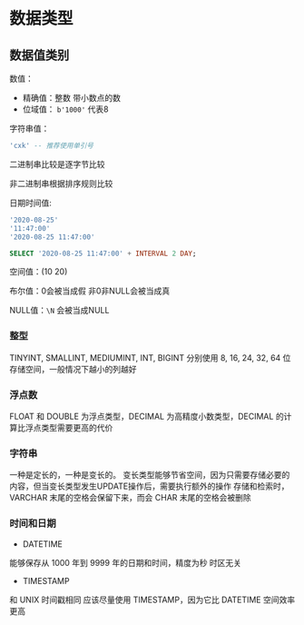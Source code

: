 # 数据类型

## 数据值类别

数值：

- 精确值：整数 带小数点的数
- 位域值： `b'1000'` 代表8

字符串值：

```sql
'cxk' -- 推荐使用单引号
```

二进制串比较是逐字节比较

非二进制串根据排序规则比较

日期时间值: 

```sql
'2020-08-25'
'11:47:00'
'2020-08-25 11:47:00'

SELECT '2020-08-25 11:47:00' + INTERVAL 2 DAY;
```

空间值：(10 20)

布尔值：0会被当成假 非0非NULL会被当成真

NULL值：`\N` 会被当成NULL

### 整型

TINYINT, SMALLINT, MEDIUMINT, INT, BIGINT 分别使用 8, 16, 24, 32, 64 位存储空间，一般情况下越小的列越好

### 浮点数

FLOAT 和 DOUBLE 为浮点类型，DECIMAL 为高精度小数类型，DECIMAL 的计算比浮点类型需要更高的代价

### 字符串

一种是定长的，一种是变长的。
变长类型能够节省空间，因为只需要存储必要的内容，但当变长类型发生UPDATE操作后，需要执行额外的操作
存储和检索时，VARCHAR 末尾的空格会保留下来，而会 CHAR 末尾的空格会被删除

### 时间和日期

- DATETIME

能够保存从 1000 年到 9999 年的日期和时间，精度为秒
时区无关

- TIMESTAMP

和 UNIX 时间戳相同
应该尽量使用 TIMESTAMP，因为它比 DATETIME 空间效率更高
